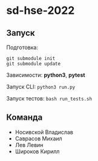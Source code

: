 # sd-hse-2022

## Запуск

Подготовка: 
```
git submodule init
git submodule update
```

Зависимости: **python3**, **pytest**

Запуск CLI: `python3 run.py`

Запуск тестов: `bash run_tests.sh`

## Команда
* Носивской Владислав
* Саврасов Михаил
* Лев Левин
* Широков Кирилл
